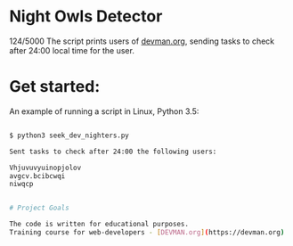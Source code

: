 # Night Owls Detector


124/5000
The script prints users of [devman.org](https://devman.org), sending 
tasks to check after 24:00 local time for the user.
# Get started:

An example of running a script in Linux, Python 3.5:
```bash

$ python3 seek_dev_nighters.py

Sent tasks to check after 24:00 the following users:

Vhjuvuvyuinopjolov
avgcv.bcibcwqi
niwqcp


# Project Goals

The code is written for educational purposes. 
Training course for web-developers - [DEVMAN.org](https://devman.org)
